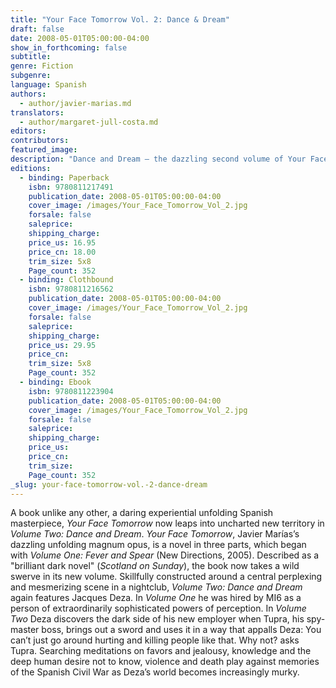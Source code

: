 ```yaml
---
title: "Your Face Tomorrow Vol. 2: Dance & Dream"
draft: false
date: 2008-05-01T05:00:00-04:00
show_in_forthcoming: false
subtitle:
genre: Fiction
subgenre:
language: Spanish
authors:
  - author/javier-marias.md
translators:
  - author/margaret-jull-costa.md
editors:
contributors:
featured_image:
description: "Dance and Dream – the dazzling second volume of Your Face Tomorrow, Javier Marías' unfolding literary spy novel in three parts – is now available in paperback. "
editions:
  - binding: Paperback
    isbn: 9780811217491
    publication_date: 2008-05-01T05:00:00-04:00
    cover_image: /images/Your_Face_Tomorrow_Vol_2.jpg
    forsale: false
    saleprice:
    shipping_charge:
    price_us: 16.95
    price_cn: 18.00
    trim_size: 5x8
    Page_count: 352
  - binding: Clothbound
    isbn: 9780811216562
    publication_date: 2008-05-01T05:00:00-04:00
    cover_image: /images/Your_Face_Tomorrow_Vol_2.jpg
    forsale: false
    saleprice:
    shipping_charge:
    price_us: 29.95
    price_cn:
    trim_size: 5x8
    Page_count: 352
  - binding: Ebook
    isbn: 9780811223904
    publication_date: 2008-05-01T05:00:00-04:00
    cover_image: /images/Your_Face_Tomorrow_Vol_2.jpg
    forsale: false
    saleprice:
    shipping_charge:
    price_us:
    price_cn:
    trim_size:
    Page_count: 352
_slug: your-face-tomorrow-vol.-2-dance-dream
---
```


A book unlike any other, a daring experiential unfolding Spanish masterpiece, _Your Face Tomorrow_ now leaps into uncharted new territory in _Volume Two: Dance and Dream_. _Your Face Tomorrow_, Javier Marías’s dazzling unfolding magnum opus, is a novel in three parts, which began with _Volume One: Fever and Spear_ (New Directions, 2005). Described as a "brilliant dark novel" (_Scotland on Sunday_), the book now takes a wild swerve in its new volume. Skillfully constructed around a central perplexing and mesmerizing scene in a nightclub, _Volume Two: Dance and Dream_ again features Jacques Deza. In _Volume One_ he was hired by MI6 as a person of extraordinarily sophisticated powers of perception. In _Volume Two_ Deza discovers the dark side of his new employer when Tupra, his spy-master boss, brings out a sword and uses it in a way that appalls Deza: You can’t just go around hurting and killing people like that. Why not? asks Tupra. Searching meditations on favors and jealousy, knowledge and the deep human desire not to know, violence and death play against memories of the Spanish Civil War as Deza’s world becomes increasingly murky.

